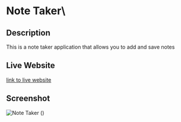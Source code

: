 # Note Taker\

## Description
This is a note taker application that allows you to add and save notes



## Live Website
[link to live website]()


## Screenshot 
![Note Taker](https://user-images.githubusercontent.com/110427818/200895662-bf47d188-553b-4fdb-b5c8-6a80e7fbb5c8.png)
()


